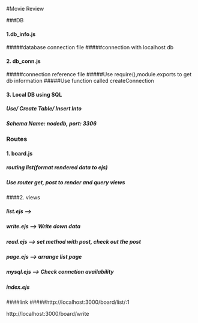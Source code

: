 #Movie Review

###DB

#### 1.db_info.js
#####database connection file
#####connection with localhost db

#### 2. db_conn.js
#####connection reference file
#####Use require(),module.exports to get db information
#####Use function called createConnection

#### 3. Local DB using SQL
##### Use/ Create Table/ Insert Into
##### Schema Name: nodedb, port: 3306

### Routes

#### 1. board.js
##### routing list(format rendered data to ejs)
##### Use router get, post to render and query views

####2. views
##### list.ejs --> 
##### write.ejs --> Write down data
##### read.ejs --> set method with post, check out the post
##### page.ejs --> arrange list page
##### mysql.ejs --> Check connction availability
##### index.ejs

####link
#####http://localhost:3000/board/list/:1


http://localhost:3000/board/write
